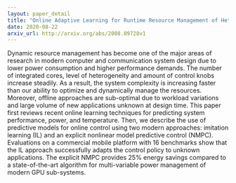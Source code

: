 ```yaml
---
layout: paper_detail
title: "Online Adaptive Learning for Runtime Resource Management of Heterogeneous SoCs"
date: 2020-08-22
arxiv_url: http://arxiv.org/abs/2008.09728v1
---
```


Dynamic resource management has become one of the major areas of research in modern computer and communication system design due to lower power consumption and higher performance demands. The number of integrated cores, level of heterogeneity and amount of control knobs increase steadily. As a result, the system complexity is increasing faster than our ability to optimize and dynamically manage the resources. Moreover, offline approaches are sub-optimal due to workload variations and large volume of new applications unknown at design time. This paper first reviews recent online learning techniques for predicting system performance, power, and temperature. Then, we describe the use of predictive models for online control using two modern approaches: imitation learning (IL) and an explicit nonlinear model predictive control (NMPC). Evaluations on a commercial mobile platform with 16 benchmarks show that the IL approach successfully adapts the control policy to unknown applications. The explicit NMPC provides 25% energy savings compared to a state-of-the-art algorithm for multi-variable power management of modern GPU sub-systems.
